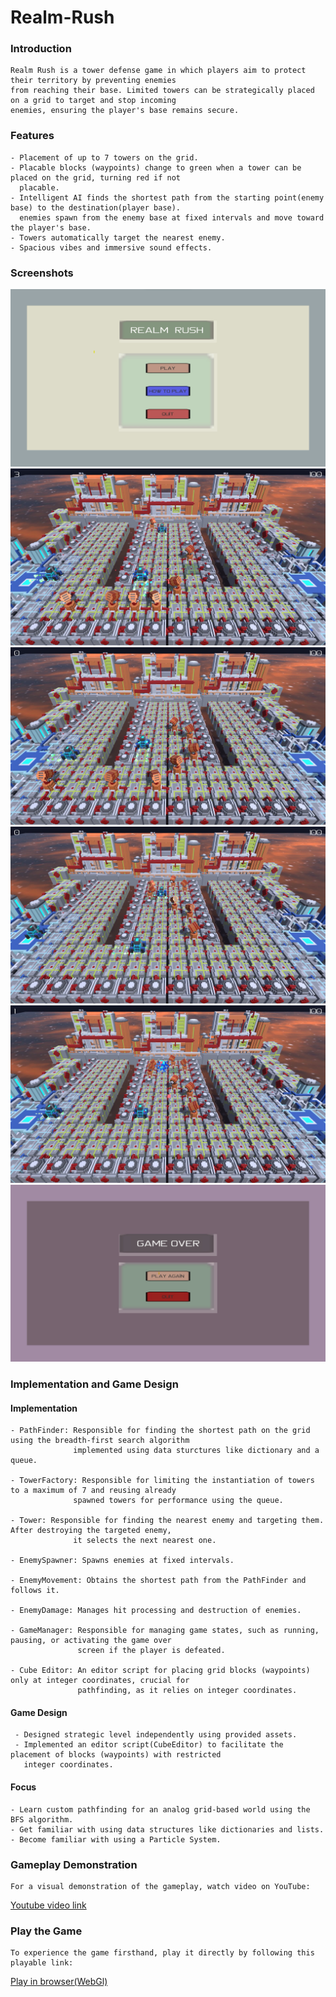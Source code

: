 # Realm-Rush

### Introduction
    Realm Rush is a tower defense game in which players aim to protect their territory by preventing enemies
    from reaching their base. Limited towers can be strategically placed on a grid to target and stop incoming
    enemies, ensuring the player's base remains secure.

### Features
    - Placement of up to 7 towers on the grid.
    - Placable blocks (waypoints) change to green when a tower can be placed on the grid, turning red if not 
      placable.
    - Intelligent AI finds the shortest path from the starting point(enemy base) to the destination(player base).
      enemies spawn from the enemy base at fixed intervals and move toward the player's base.
    - Towers automatically target the nearest enemy.
    - Spacious vibes and immersive sound effects.
    
### Screenshots

   ![StartMenu](./Screenshots/MainMenu.png)
   ![TowerShooting](./Screenshots/TowerShooting4.png)
   ![TowerShooting](./Screenshots/TowerShooting.png)
   ![TowerShooting2](./Screenshots/TowerShooting2.png)
   ![EnemyDestroyed](./Screenshots/EnemyDestroyed.png)
   ![GameOver](./Screenshots/GameOver.png)

   
### Implementation and Game Design
#### Implementation
    - PathFinder: Responsible for finding the shortest path on the grid using the breadth-first search algorithm 
                  implemented using data sturctures like dictionary and a queue.
    
    - TowerFactory: Responsible for limiting the instantiation of towers to a maximum of 7 and reusing already 
                  spawned towers for performance using the queue.
                  
    - Tower: Responsible for finding the nearest enemy and targeting them. After destroying the targeted enemy, 
                  it selects the next nearest one.
             
    - EnemySpawner: Spawns enemies at fixed intervals.
    
    - EnemyMovement: Obtains the shortest path from the PathFinder and follows it.
    
    - EnemyDamage: Manages hit processing and destruction of enemies.
    
    - GameManager: Responsible for managing game states, such as running, pausing, or activating the game over 
                   screen if the player is defeated.
                   
    - Cube Editor: An editor script for placing grid blocks (waypoints) only at integer coordinates, crucial for 
                   pathfinding, as it relies on integer coordinates.

 
 #### Game Design
     - Designed strategic level independently using provided assets.
     - Implemented an editor script(CubeEditor) to facilitate the placement of blocks (waypoints) with restricted 
       integer coordinates.
       
#### Focus
    - Learn custom pathfinding for an analog grid-based world using the BFS algorithm.
    - Get familiar with using data structures like dictionaries and lists.
    - Become familiar with using a Particle System.
    
### Gameplay Demonstration
    For a visual demonstration of the gameplay, watch video on YouTube:
 [Youtube video link](https://youtu.be/cmyqPkxtXsE)

### Play the Game
    To experience the game firsthand, play it directly by following this playable link:
[Play in browser(WebGl)](https://rahul-pargi.itch.io/realm-rush)
